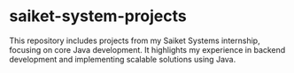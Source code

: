 # saiket-system-projects
This repository includes projects from my Saiket Systems internship, focusing on core Java development. It highlights my experience in backend development and implementing scalable solutions using Java.
